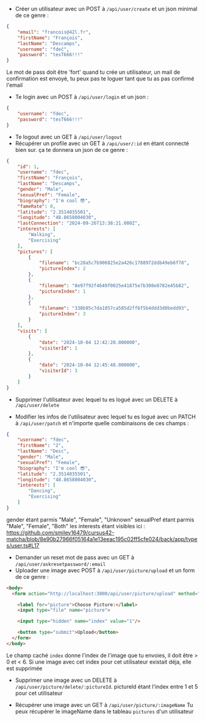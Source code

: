 - Créer un utilisateur avec un POST à  `/api/user/create` et un json minimal de ce genre :
```json
{
    "email": "francois@42l.fr",
    "firstName": "François",
    "lastName": "Descamps",
    "username": "fdeĉ",
    "password": "tesT666!!!"
}
``` 
Le mot de pass doit être 'fort'
quand tu crée un utilisateur, un mail de confirmation est envoyé, tu peux pas te loguer tant que tu as pas confirmé l'email

- Te login avec un POST à `/api/user/login` et un json :
```json
{
    "username": "fdec",
    "password": "tesT666!!!"
}
```

- Te logout avec un GET à `/api/user/logout`
- Récupérer un profile avec un GET à `/api/user/:id` en étant connecté bien sur.
ça te donnera un json de ce genre :
```json
{
    "id": 1,
    "username": "fdec",
    "firstName": "François",
    "lastName": "Descamps",
    "gender": "Male",
    "sexualPref": "Female",
    "biography": "I'm cool 😎",
    "fameRate": 0,
    "latitude": "2.3514035501",
    "longitude": "48.8658004030",
    "lastConnection": "2024-09-26T13:38:21.000Z",
    "interests": [
        "Walking",
        "Exercising"
    ],
    "pictures": [
        {
            "filename": "bc28a5c7b906825e2a426c1788972ddb49eb6f78",
            "pictureIndex": 2
        },
        {
            "filename": "8e97f92f4649f0025e41875e7b308e8782e45b82",
            "pictureIndex": 1
        },
        {
            "filename": "338b95c7da1057ca585d2ff6f5b4ddd3d0bedd93",
            "pictureIndex": 3
        }
    ],
    "visits": [
        {
            "date": "2024-10-04 12:42:20.000000",
            "visiterId": 1
        },
        {
            "date": "2024-10-04 12:45:48.000000",
            "visiterId": 3
        }
    ]
}
```

- Supprimer l'utilisateur avec lequel tu es logué avec un DELETE à `/api/user/delete`

- Modifier les infos de l'utilisateur avec lequel tu es logué avec un PATCH à `/api/user/patch` et n'importe quelle combinaisons de ces champs :
```json
{
    "username": "fdec",
    "firstName": "2",
    "lastName": "Desc",
    "gender": "Male",
    "sexualPref": "Female",
    "biography": "I'm cool 😎",
    "latitude": "2.3514035501",
    "longitude": "48.8658004030",
    "interests": [
        "Dancing",
        "Exercising"
    ]
}
```

gender étant parmis "Male", "Female", "Unknown"
sexualPref étant parmis "Male", "Female", "Both"
les interests étant  visibles ici  : https://github.com/smiley16479/cursus42-matcha/blob/8e90b27966f05164a1e13eeac195c02ff5cfe024/back/app/types/user.ts#L17

- Demander un reset mot de pass avec un GET à `/api/user/askresetpassword/:email`
- Uploader une image avec POST à `/api/user/picture/upload` et un form de ce genre :
```html
<body>
  <form action="http://localhost:3000/api/user/picture/upload" method="POST" enctype="multipart/form-data">  

    <label for="picture">Choose Picture:</label>
    <input type="file" name="picture">

    <input type="hidden" name="index" value="1"/>

    <button type="submit">Upload</button>
  </form>
</body>
```
Le champ caché `index` donne l'index de l'image que tu envoies, il doit être > 0 et < 6. Si une image avec cet index pour cet utilisateur existait déja, elle est supprimée

- Supprimer une image avec un DELETE à `/api/user/picture/delete/:pictureId`.
pictureId étant l'index entre 1 et 5 pour cet utilisateur

- Récupérer une image avec un GET à `/api/user/picture/:imageName`
Tu peux récupérer le imageName dans le tableau `pictures` d'un utilisateur
